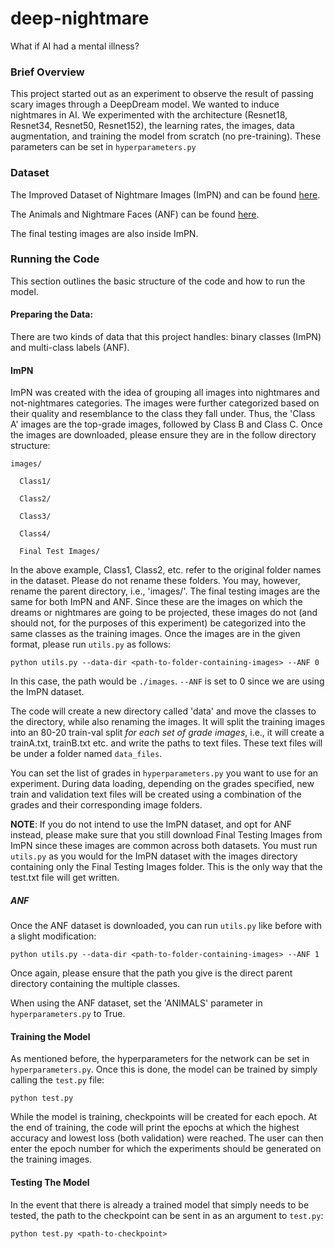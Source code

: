 # deep-nightmare
What if AI had a mental illness?

### Brief Overview
This project started out as an experiment to observe the result of passing scary images through a DeepDream model. We wanted to induce nightmares in AI. We experimented with the architecture (Resnet18, Resnet34, Resnet50, Resnet152), the learning rates, the images, data augmentation, and training the model from scratch (no pre-training). These parameters can be set in ```hyperparameters.py```

### Dataset
The Improved Dataset of Nightmare Images (ImPN) and can be found [here](https://drive.google.com/open?id=1EnJhKBbtGkBVtwfRpsD3h22Nfi9Lj3JQ).

The Animals and Nightmare Faces (ANF) can be found [here](https://drive.google.com/open?id=1VubGXc3kbOx6S-Ir-VkOx1cO3Pjq3E3u).

The final testing images are also inside ImPN.

### Running the Code
This section outlines the basic structure of the code and how to run the model.
#### Preparing the Data:
There are two kinds of data that this project handles: binary classes (ImPN) and multi-class labels (ANF).
#### ImPN
ImPN was created with the idea of grouping all images into nightmares and not-nightmares categories. The images were further categorized based on their quality and resemblance to the class they fall under. Thus, the 'Class A' images are the top-grade images, followed by Class B and Class C.
Once the images are downloaded, please ensure they are in the follow directory structure:

    images/

      Class1/

      Class2/

      Class3/

      Class4/

      Final Test Images/

In the above example, Class1, Class2, etc. refer to the original folder names in the dataset. Please do not rename these folders. You may, however, rename the parent directory, i.e., 'images/'.
The final testing images are the same for both ImPN and ANF. Since these are the images on which the dreams or nightmares are going to be projected, these images do not (and should not, for the purposes of this experiment) be categorized into the same classes as the training images.
Once the images are in the given format, please run ```utils.py``` as follows:
```
python utils.py --data-dir <path-to-folder-containing-images> --ANF 0
```
In this case, the path would be ```./images```. ```--ANF``` is set to 0 since we are using the ImPN dataset.

The code will create a new directory called 'data' and move the classes to the directory, while also renaming the images. It will split the training images into an 80-20 train-val split *for each set of grade images*, i.e., it will create a trainA.txt, trainB.txt etc. and write the paths to text files. These text files will be under a folder named ```data_files```.

You can set the list of grades in ```hyperparameters.py``` you want to use for an experiment. During data loading, depending on the grades specified, new train and validation text files will be created using a combination of the grades and their corresponding image folders.

**NOTE**: If you do not intend to use the ImPN dataset, and opt for ANF instead, please make sure that you still download Final Testing Images from ImPN since these images are common across both datasets. You must run ```utils.py``` as you would for the ImPN dataset with the images directory containing only the Final Testing Images folder. This is the only way that the test.txt file will get written.

##### ANF
Once the ANF dataset is downloaded, you can run ```utils.py``` like before with a slight modification:
```
python utils.py --data-dir <path-to-folder-containing-images> --ANF 1
```
Once again, please ensure that the path you give is the direct parent directory containing the multiple classes.

When using the ANF dataset, set the 'ANIMALS' parameter in ```hyperparameters.py``` to True.

#### Training the Model
As mentioned before, the hyperparameters for the network can be set in ```hyperparameters.py```. Once this is done, the model can be trained by simply calling the ```test.py``` file:
```
python test.py
```

While the model is training, checkpoints will be created for each epoch. At the end of training, the code will print the epochs at which the highest accuracy and lowest loss (both validation) were reached. The user can then enter the epoch number for which the experiments should be generated on the training images.

#### Testing The Model
In the event that there is already a trained model that simply needs to be tested, the path to the checkpoint can be sent in as an argument to ```test.py```:
```
python test.py <path-to-checkpoint>
```
